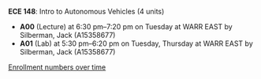 **ECE 148**: Intro to Autonomous Vehicles (4 units)

- **A00** (Lecture) at 6:30 pm–7:20 pm on Tuesday at WARR EAST by Silberman, Jack (A15358677)
- **A01** (Lab) at 5:30 pm–6:20 pm on Tuesday, Thursday at WARR EAST by Silberman, Jack (A15358677)

[Enrollment numbers over time](./ECE148.tsv)
